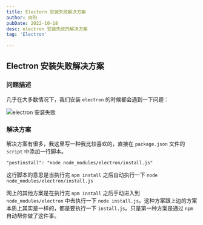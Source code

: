 ```yaml
---
title: Electorn 安装失败解决方案
author: 向阳
pubDate: 2022-10-18
desc: electron 安装失败的解决方案
tag: 'Electron'
 
---
```


## Electron 安装失败解决方案

### 问题描述

几乎在大多数情况下，我们安装 `electron` 的时候都会遇到一下问题：

![electron 安装失败](/assets/images/electron/electron-install-fail.png)

### 解决方案

解决方案有很多，我这里写一种我比较喜欢的，直接在 `package.json` 文件的 `script` 中添加一行脚本。

```shell
"postinstall": "node node_modules/electron/install.js"
```

这行脚本的意思是当执行完 `npm install` 之后自动执行一下 `node node_modules/electron/install.js`

网上的其他方案是在执行完 `npm install` 之后手动进入到 `node_modules/electron` 中去执行一下 `node install.js`。这种方案跟上边的方案本质上其实是一样的，都是要执行一下 `install.js`。只是第一种方案是通过 `npm` 自动帮你做了这件事。
